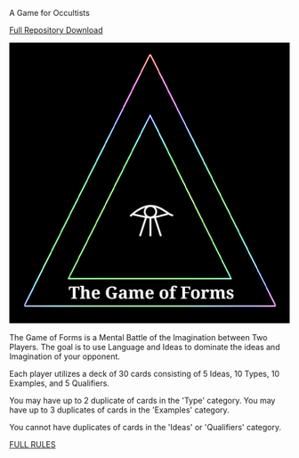 A Game for Occultists  

[Full Repository Download](https://github.com/Az-Neter/The-Game-of-Forms/archive/refs/heads/main.zip)

![Logo](https://github.com/Az-Neter/The-Game-of-Forms/blob/main/Logos/Logo.png?raw=true)

The Game of Forms is a Mental Battle of the Imagination between Two Players. 
The goal is to use Language and Ideas to dominate the ideas and Imagination of your opponent.

Each player utilizes a deck of 30 cards consisting of 5 Ideas, 10 Types, 10 Examples, and 5 Qualifiers.

You may have up to 2 duplicate of cards in the 'Type' category.
You may have up to 3 duplicates of cards in the 'Examples' category.

You cannot have duplicates of cards in the 'Ideas' or 'Qualifiers' category.  
 
 [FULL RULES](https://github.com/Az-Neter/The-Game-of-Forms/blob/main/Rules_v1.pdf)
